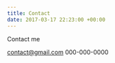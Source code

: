 ```yaml
---
title: Contact
date: 2017-03-17 22:23:00 +00:00
---
```


Contact me 


contact@gmail.com
000-000-0000